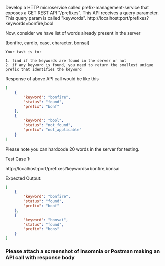 Develop a HTTP microservice called prefix-management-service that exposes a GET REST API "/prefixes". This API receives a query parameter. This query param is called "keywords".
http://localhost:port/prefixes?keywords=bonfire,bool

Now, consider we have list of words already present in the server

[bonfire, cardio, case, character, bonsai]

```
Your task is to:

1. find if the keywords are found in the server or not
2. if any keyword is found, you need to return the smallest unique prefix that identifies the keyword
```

Response of above API call would be like this

```json
[
    {
        "keyword": "bonfire",
        "status": "found",
        "prefix": "bonf"
    },
    {
        "keyword": "bool",
        "status": "not_found",
        "prefix": "not_applicable"
    }
]
```

Please note you can hardcode 20 words in the server for testing.

Test Case 1:

http://localhost:port/prefixes?keywords=bonfire,bonsai

Expected Output:

```json
[
    {
        "keyword": "bonfire",
        "status": "found",
        "prefix": "bonf"
    },
    {
        "keyword": "bonsai",
        "status": "found",
        "prefix": "bons"
    }
]
```

### Please attach a screenshot of Insomnia or Postman making an API call with response body
